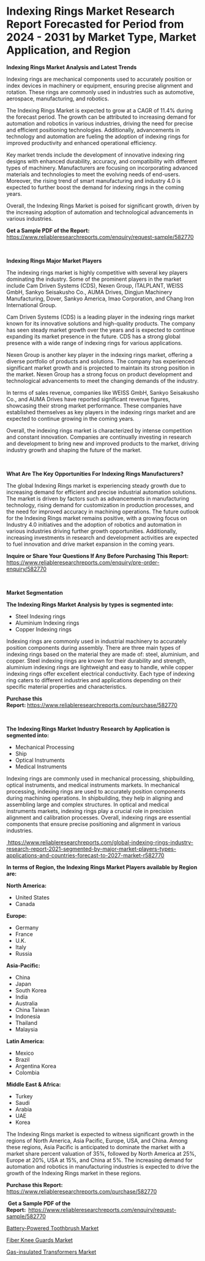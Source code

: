 <p><h1>Indexing Rings Market Research Report Forecasted for Period from 2024 -  2031 by Market Type, Market Application, and Region</h1></p><p><strong>Indexing Rings Market Analysis and Latest Trends</strong></p>
<p><p>Indexing rings are mechanical components used to accurately position or index devices in machinery or equipment, ensuring precise alignment and rotation. These rings are commonly used in industries such as automotive, aerospace, manufacturing, and robotics.</p><p>The Indexing Rings Market is expected to grow at a CAGR of 11.4% during the forecast period. The growth can be attributed to increasing demand for automation and robotics in various industries, driving the need for precise and efficient positioning technologies. Additionally, advancements in technology and automation are fueling the adoption of indexing rings for improved productivity and enhanced operational efficiency.</p><p>Key market trends include the development of innovative indexing ring designs with enhanced durability, accuracy, and compatibility with different types of machinery. Manufacturers are focusing on incorporating advanced materials and technologies to meet the evolving needs of end-users. Moreover, the rising trend of smart manufacturing and industry 4.0 is expected to further boost the demand for indexing rings in the coming years.</p><p>Overall, the Indexing Rings Market is poised for significant growth, driven by the increasing adoption of automation and technological advancements in various industries.</p></p>
<p><strong>Get a Sample PDF of the Report:&nbsp;</strong> <a href="https://www.reliableresearchreports.com/enquiry/request-sample/582770">https://www.reliableresearchreports.com/enquiry/request-sample/582770</a></p>
<p>&nbsp;</p>
<p><strong>Indexing Rings Major Market Players</strong></p>
<p><p>The indexing rings market is highly competitive with several key players dominating the industry. Some of the prominent players in the market include Cam Driven Systems (CDS), Nexen Group, ITALPLANT, WEISS GmbH, Sankyo Seisakusho Co., AUMA Drives, Dingjun Machinery Manufacturing, Dover, Sankyo America, Imao Corporation, and Chang Iron International Group.</p><p>Cam Driven Systems (CDS) is a leading player in the indexing rings market known for its innovative solutions and high-quality products. The company has seen steady market growth over the years and is expected to continue expanding its market presence in the future. CDS has a strong global presence with a wide range of indexing rings for various applications.</p><p>Nexen Group is another key player in the indexing rings market, offering a diverse portfolio of products and solutions. The company has experienced significant market growth and is projected to maintain its strong position in the market. Nexen Group has a strong focus on product development and technological advancements to meet the changing demands of the industry.</p><p>In terms of sales revenue, companies like WEISS GmbH, Sankyo Seisakusho Co., and AUMA Drives have reported significant revenue figures, showcasing their strong market performance. These companies have established themselves as key players in the indexing rings market and are expected to continue growing in the coming years.</p><p>Overall, the indexing rings market is characterized by intense competition and constant innovation. Companies are continually investing in research and development to bring new and improved products to the market, driving industry growth and shaping the future of the market.</p></p>
<p>&nbsp;</p>
<p><strong>What Are The Key Opportunities For Indexing Rings Manufacturers?</strong></p>
<p><p>The global Indexing Rings market is experiencing steady growth due to increasing demand for efficient and precise industrial automation solutions. The market is driven by factors such as advancements in manufacturing technology, rising demand for customization in production processes, and the need for improved accuracy in machining operations. The future outlook for the Indexing Rings market remains positive, with a growing focus on Industry 4.0 initiatives and the adoption of robotics and automation in various industries driving further growth opportunities. Additionally, increasing investments in research and development activities are expected to fuel innovation and drive market expansion in the coming years.</p></p>
<p><strong>Inquire or Share Your Questions If Any Before Purchasing This Report:</strong> <a href="https://www.reliableresearchreports.com/enquiry/pre-order-enquiry/582770">https://www.reliableresearchreports.com/enquiry/pre-order-enquiry/582770</a></p>
<p>&nbsp;</p>
<p><strong>Market Segmentation</strong></p>
<p><strong>The Indexing Rings Market Analysis by types is segmented into:</strong></p>
<p><ul><li>Steel Indexing rings</li><li>Aluminium Indexing rings</li><li>Copper Indexing rings</li></ul></p>
<p><p>Indexing rings are commonly used in industrial machinery to accurately position components during assembly. There are three main types of indexing rings based on the material they are made of: steel, aluminium, and copper. Steel indexing rings are known for their durability and strength, aluminium indexing rings are lightweight and easy to handle, while copper indexing rings offer excellent electrical conductivity. Each type of indexing ring caters to different industries and applications depending on their specific material properties and characteristics.</p></p>
<p><strong>Purchase this Report:&nbsp;</strong><a href="https://www.reliableresearchreports.com/purchase/582770">https://www.reliableresearchreports.com/purchase/582770</a></p>
<p>&nbsp;</p>
<p><strong>The Indexing Rings Market Industry Research by Application is segmented into:</strong></p>
<p><ul><li>Mechanical Processing</li><li>Ship</li><li>Optical Instruments</li><li>Medical Instruments</li></ul></p>
<p><p>Indexing rings are commonly used in mechanical processing, shipbuilding, optical instruments, and medical instruments markets. In mechanical processing, indexing rings are used to accurately position components during machining operations. In shipbuilding, they help in aligning and assembling large and complex structures. In optical and medical instruments markets, indexing rings play a crucial role in precision alignment and calibration processes. Overall, indexing rings are essential components that ensure precise positioning and alignment in various industries.</p></p>
<p><a href="https://www.reliableresearchreports.com/global-indexing-rings-industry-research-report-2021-segmented-by-major-market-players-types-applications-and-countries-forecast-to-2027-market-r582770">&nbsp;https://www.reliableresearchreports.com/global-indexing-rings-industry-research-report-2021-segmented-by-major-market-players-types-applications-and-countries-forecast-to-2027-market-r582770</a></p>
<p><strong>In terms of Region, the Indexing Rings Market Players available by Region are:</strong></p>
<p>
    <p> <strong> North America: </strong>
        <ul>
            <li>United States</li>
            <li>Canada</li>
        </ul>
        </p> 
    <p> <strong> Europe: </strong>
        <ul>
            <li>Germany</li>
            <li>France</li>
            <li>U.K.</li>
            <li>Italy</li>
            <li>Russia</li>
        </ul>
        </p> 
    <p> <strong> Asia-Pacific: </strong>
        <ul>
            <li>China</li>
            <li>Japan</li>
            <li>South Korea</li>
            <li>India</li>
            <li>Australia</li>
            <li>China Taiwan</li>
            <li>Indonesia</li>
            <li>Thailand</li>
            <li>Malaysia</li>
        </ul>
        </p> 
    <p> <strong> Latin America: </strong>
        <ul>
            <li>Mexico</li>
            <li>Brazil</li>
            <li>Argentina Korea</li>
            <li>Colombia</li>
        </ul>
        </p> 
    <p> <strong> Middle East & Africa: </strong>
        <ul>
            <li>Turkey</li>
            <li>Saudi</li>
            <li>Arabia</li>
            <li>UAE</li>
            <li>Korea</li>
        </ul>
    </p>
    </p>
<p><p>The Indexing Rings market is expected to witness significant growth in the regions of North America, Asia Pacific, Europe, USA, and China. Among these regions, Asia Pacific is anticipated to dominate the market with a market share percent valuation of 35%, followed by North America at 25%, Europe at 20%, USA at 15%, and China at 5%. The increasing demand for automation and robotics in manufacturing industries is expected to drive the growth of the Indexing Rings market in these regions.</p></p>
<p><strong>Purchase this Report: </strong><a href="https://www.reliableresearchreports.com/purchase/582770">https://www.reliableresearchreports.com/purchase/582770</a></p>
<p>&nbsp;<strong>Get a Sample PDF of the Report:&nbsp;&nbsp;</strong><a href="https://www.reliableresearchreports.com/enquiry/request-sample/582770">https://www.reliableresearchreports.com/enquiry/request-sample/582770</a></p>
<p><strong></strong></p>
<p><p><a href="https://github.com/thomasBaker655/Market-Research-Report-List-1/blob/main/battery-powered-toothbrush-market.md">Battery-Powered Toothbrush Market</a></p><p><a href="https://github.com/LouieAltenwert/Market-Research-Report-List-1/blob/main/fiber-knee-guards-market.md">Fiber Knee Guards Market</a></p><p><a href="https://github.com/Leeanford76845djf/Market-Research-Report-List-1/blob/main/gas-insulated-transformers-market.md">Gas-insulated Transformers Market</a></p></p>